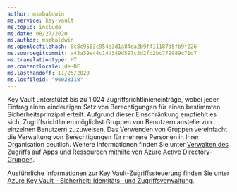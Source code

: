 ```yaml
---
author: msmbaldwin
ms.service: key-vault
ms.topic: include
ms.date: 08/27/2020
ms.author: msmbaldwin
ms.openlocfilehash: 8c8c9563c954e3d1a84ea2b9f411187d5fb9f226
ms.sourcegitcommit: a43a59e44c14d349d597c3d2fd2bc779989c71d7
ms.translationtype: HT
ms.contentlocale: de-DE
ms.lasthandoff: 11/25/2020
ms.locfileid: "96028118"
---
```

Key Vault unterstützt bis zu 1.024 Zugriffsrichtlinieneinträge, wobei jeder Eintrag einen eindeutigen Satz von Berechtigungen für einen bestimmten Sicherheitsprinzipal erteilt. Aufgrund dieser Einschränkung empfiehlt es sich, Zugriffsrichtlinien möglichst Gruppen von Benutzern anstelle von einzelnen Benutzern zuzuweisen. Das Verwenden von Gruppen vereinfacht die Verwaltung von Berechtigungen für mehrere Personen in Ihrer Organisation deutlich. Weitere Informationen finden Sie unter [Verwalten des Zugriffs auf Apps und Ressourcen mithilfe von Azure Active Directory-Gruppen](../articles/active-directory/fundamentals/active-directory-manage-groups.md).

Ausführliche Informationen zur Key Vault-Zugriffssteuerung finden Sie unter [Azure Key Vault – Sicherheit: Identitäts- und Zugriffsverwaltung](../articles/key-vault/general/overview-security.md#identity-and-access-management).
